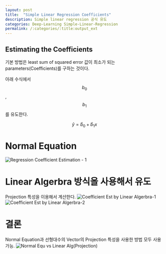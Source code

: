 ```yaml
---
layout: post
title:  "Simple Linear Regression Coefficients"
description: Simple linear regression 공식 유도
categories: Deep-Learning Simple-Linear-Regression
permalink: /:categories/:title:output_ext
---
```



## Estimating the Coefficients

<script
    src="https://cdnjs.cloudflare.com/ajax/libs/mathjax/2.7.0/MathJax.js?config=TeX-AMS-MML_HTMLorMML" type="text/javascript">
</script>

기본 방법은 least sum of squared error 값이 최소가 되는 parameters(Coefficients)를 구하는 것이다.

아래 수식에서 $$b_{0}$$, $$b_{1}$$를 유도한다.

$$\hat y=\hat b_{0}+\hat b_{1}x $$

# Normal Equation
![Regression Coefficient Estimation - 1]({{site.baseurl}}/assets/img/RegCoeffEst_1.JPG)

# Linear Algerbra 방식을 사용해서 유도
Projection 특성을 이용해서 계산한다.
![Coefficient Est by Linear Algerbra-1]({{site.baseurl}}/assets/img/RegCoeff_by_LinAlg.JPG)
![Coefficient Est by Linear Algerbra-2]({{site.baseurl}}/assets/img/RegCoeff_by_LinAlg_2.JPG)

# 결론
Normal Equation과 선형대수의 Vector의 Projection 특성을 사용한 방법 모두 사용 가능.
![Normal Equ vs Linear Alg(Projection)]({{site.baseurl}}/assets/img/IMG_8296.JPG)
